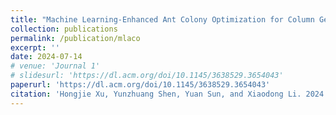 ```yaml
---
title: "Machine Learning-Enhanced Ant Colony Optimization for Column Generation"
collection: publications
permalink: /publication/mlaco
excerpt: ''
date: 2024-07-14
# venue: 'Journal 1'
# slidesurl: 'https://dl.acm.org/doi/10.1145/3638529.3654043'
paperurl: 'https://dl.acm.org/doi/10.1145/3638529.3654043'
citation: 'Hongjie Xu, Yunzhuang Shen, Yuan Sun, and Xiaodong Li. 2024. Machine Learning-Enhanced Ant Colony Optimization for Column Generation. In Proceedings of the Genetic and Evolutionary Computation Conference (GECCO '24). Association for Computing Machinery, New York, NY, USA, 1073–1081. https://doi.org/10.1145/3638529.3654043'
---
```


<!-- The contents above will be part of a list of publications, if the user clicks the link for the publication than the contents of section will be rendered as a full page, allowing you to provide more information about the paper for the reader. When publications are displayed as a single page, the contents of the above "citation" field will automatically be included below this section in a smaller font. -->